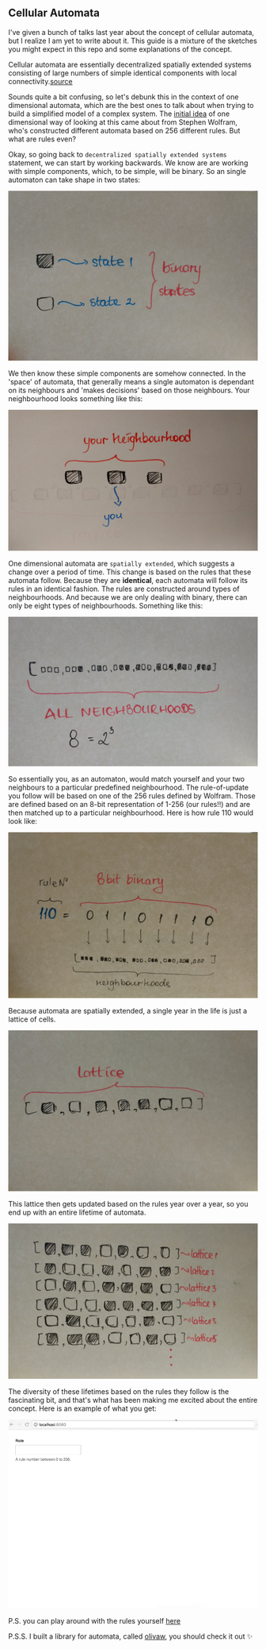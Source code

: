 ## Cellular Automata

I've given a bunch of talks last year about the concept of cellular automata,
but I realize I am yet to write about it. This guide is a mixture of the
sketches you might expect in this repo and some explanations of the concept.

Cellular automata are essentially decentralized spatially extended systems 
consisting of large numbers of simple identical components with local
connectivity.[source](http://web.cecs.pdx.edu/~mm/ca-review.pdf)

Sounds quite a bit confusing, so let's debunk this in the context of one
dimensional automata, which are the best ones to talk about when trying
to build a simplified model of a complex system. The
[initial idea](http://www.stephenwolfram.com/publications/academic/computation-theory-cellular-automata.pdf)
of one dimensional way of looking at this came about from Stephen Wolfram, 
who's constructed different automata based on 256 different rules. But
what are rules even?

Okay, so going back to `decentralized spatially extended systems` statement,
we can start by working backwards. We know are are working with simple
components, which, to be simple, will be binary. So an single automaton 
can take shape in two states:

![binary](/guides/img/automata/binary-states.jpg)

We then know these simple components are somehow connected. In the 'space'
of automata, that generally means a single automaton is dependant on its
neighbours and 'makes decisions' based on those neighbours. Your neighbourhood
looks something like this:

![your-hood](/guides/img/automata/your-hood.jpg)

One dimensional automata are `spatially extended`, which suggests a change over
a period of time. This change is based on the rules that these automata follow.
Because they are **identical**, each automata will follow its rules in an identical
fashion. The rules are constructed around types of neighbourhoods. And because
we are only dealing with binary, there can only be eight types of neighbourhoods.
Something like this:

![all-hoods](/guides/img/automata/all-hoods.jpg)

So essentially you, as an automaton, would match yourself and your two neighbours
to a particular predefined neighbourhood. The rule-of-update you follow will be
based on one of the 256 rules defined by Wolfram. Those are defined based on an
8-bit representation of 1-256 (our rules!!) and are then matched up to a particular
neighbourhood. Here is how rule 110 would look like:

![rule-110](/guides/img/automata/rule-110.jpg)

Because automata are spatially extended, a single year in the life is just a
lattice of cells.

![lattice](/guides/img/automata/lattice.jpg)

This lattice then gets updated based on the rules year over a year, so you end
up with an entire lifetime of automata.

![multiple-lattice](/guides/img/automata/multiple-lattice.jpg)

The diversity of these lifetimes based on the rules they follow is the
fascinating bit, and that's what has been making me excited about the entire
concept. Here is an example of what you get:

![automata.gif](/guides/img/automata/automata.gif)

P.S. you can play around with the rules yourself [here](http://lrlna.github.io/cellular-automata/)

P.S.S. I built a library for automata, called [olivaw](https://github.com/lrlna/olivaw), you should check it out ✨

